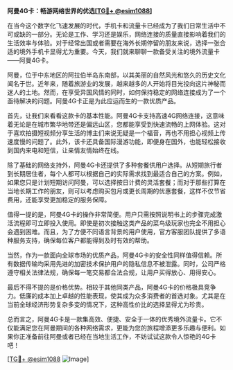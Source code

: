 **阿曼4G卡：畅游网络世界的优选[[TG💪+ @esim1088](https://t.me/s/esim1088)]**

在当今这个数字化飞速发展的时代，手机卡和流量卡已经成为了我们日常生活中不可或缺的一部分。无论是工作、学习还是娱乐，网络连接的质量直接影响着我们的生活效率与体验。对于经常出国或者需要在海外长期停留的朋友来说，选择一张合适的境外手机卡显得尤为重要。今天，我们就来聊聊一款备受关注的境外流量卡——阿曼4G卡。

阿曼，位于中东地区的阿拉伯半岛东南部，以其美丽的自然风光和悠久的历史文化闻名于世。近年来，随着旅游业的发展，越来越多的人开始将目光投向这片神秘而迷人的土地。然而，在享受异国风情的同时，如何保持稳定的网络连接成为了一个亟待解决的问题。阿曼4G卡正是为此应运而生的一款优质产品。

首先，让我们来看看这款卡的基本性能。阿曼4G卡支持高速4G网络连接，这意味着无论是在城市繁华地带还是偏远山区，您都能享受到快速流畅的上网体验。这对于喜欢拍摄短视频分享生活的博主们来说无疑是一个福音，再也不用担心视频上传速度慢的问题了。此外，该卡还具备国际漫游功能，即便身在国外，也能轻松接收到国内来电和短信，让亲情友情始终在线。

除了基础的网络支持外，阿曼4G卡还提供了多种套餐供用户选择。从短期旅行者到长期居住者，每个人都可以根据自己的实际需求找到最适合自己的方案。例如，如果您只是计划短期访问阿曼，可以选择按日计费的灵活套餐；而对于那些打算在当地长期工作的朋友，则可以考虑购买包月或更长周期的优惠套餐，这样不仅节省费用，还能享受更加稳定的服务保障。

值得一提的是，阿曼4G卡的操作非常简便。用户只需按照说明书上的步骤完成激活流程即可立即投入使用。即使是初次接触这类产品的菜鸟级玩家也完全不用担心会遇到困难。而且，为了方便不同语言背景的用户使用，官方客服团队提供了多语种服务支持，确保每位客户都能得到及时有效的帮助。

当然，作为一款面向全球市场的优质产品，阿曼4G卡的安全性同样值得信赖。所有数据传输均采用先进的加密技术保护用户的隐私信息不被泄露。同时，公司严格遵守相关法律法规，确保每一笔交易都合法合规，让用户买得放心、用得安心。

最后不得不提的是价格优势。相较于其他同类产品，阿曼4G卡的价格极具竞争力。低廉的成本加上卓越的性能表现，使其成为众多消费者的首选对象。尤其是在当前全球经济形势复杂多变的情况下，这种高性价比的选择显得尤为珍贵。

总而言之，阿曼4G卡是一款集高效、便捷、安全于一体的优秀境外流量卡。它不仅能满足您在阿曼期间的各种网络需求，更能为您的旅程增添更多乐趣与便利。如果你正准备前往阿曼或者已经在当地生活工作，不妨试试这款令人惊艳的4G卡吧！

[[TG💪+ @esim1088](https://t.me/s/esim1088) ![Image](https://i.postimg.cc/4NQfJmqS/Snipaste-2025-05-13-00-14-12.png)]